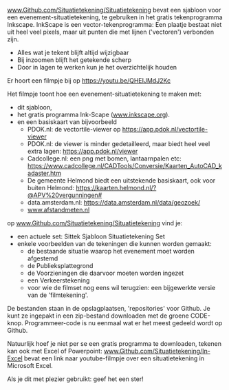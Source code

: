 www.Github.com/Situatietekening/Situatietekening 
 bevat een sjabloon voor een evenement-situatietekening, te gebruiken in het gratis tekenprogramma Inkscape.
 InkScape is een vector-tekenprogramma: Een plaatje bestaat niet uit heel veel pixels, maar uit punten die met lijnen ('vectoren') verbonden zijn.

+  Alles wat je tekent blijft altijd wijzigbaar
+  Bij inzoomen blijft het getekende scherp
+  Door in lagen te werken kun je het overzichtelijk houden


Er hoort een filmpje bij op https://youtu.be/QHEIJMdJ2Kc

Het filmpje toont hoe een evenement-situatietekening te maken met:
- dit sjabloon,
- het gratis programma Ink-Scape (www.inkscape.org).
- en een basiskaart van bijvoorbeeld
    - PDOK.nl: de vectortile-viewer op https://app.pdok.nl/vectortile-viewer
    - PDOK.nl: de viewer is minder gedetailleerd, maar biedt heel veel extra lagen: https://app.pdok.nl/viewer
    - Cadcollege.nl: een png met bomen, lantaarnpalen etc: https://www.cadcollege.nl/CADTools/Conversie/Kaarten_AutoCAD_kadaster.htm
    - De gemeente Helmond biedt een uitstekende basiskaart, ook voor buiten Helmond: https://kaarten.helmond.nl/?@APV%20vergunningen#
    - data.amsterdam.nl: https://data.amsterdam.nl/data/geozoek/
    - www.afstandmeten.nl

op www.Github.com/Situatietekening/Situatietekening  vind je:
- een actuele set: Sittek Sjabloon Situatietekening Set<datum>
- enkele voorbeelden van de tekeningen die kunnen worden gemaakt:
  - de bestaande situatie waarop het evenement moet worden afgestemd
  - de Publieksplattegrond
  - de Voorzieningen die daarvoor moeten worden ingezet
  - een Verkeerstekening
  - voor wie de filmset nog eens wil terugzien: een bijgewerkte versie van de 'filmtekening'.

De bestanden staan in de opslagplaatsen, 'repositories' voor Github. Je kunt ze ingepakt in een zip-bestand downloaden met de groene CODE-knop. 
Programmeer-code is nu eenmaal wat er het meest gedeeld wordt op Github. 


Natuurlijk hoef je niet per se een gratis programma te downloaden, tekenen kan ook met Excel of Powerpoint:
www.Github.com/Situatietekening/In-Excel bevat een link naar youtube-filmpje over een situatietekening in Microsoft Excel.


Als je dit met plezier gebruikt: geef het een ster!
